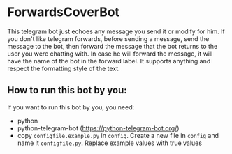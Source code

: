 # ForwardsCoverBot

This telegram bot just echoes any message you send it or modify for him. If you don't like telegram forwards, before sending a message, send the message to the bot, then forward the message that the bot returns to the user you were chatting with. In case he will forward the message, it will have the name of the bot in the forward label. It supports anything and respect the formatting style of the text.

## How to run this bot by you:
If you want to run this bot by you, you need:
- python
- python-telegram-bot (https://python-telegram-bot.org/)
- copy `configfile.example.py` in `config`. Create a new file in `config` and name it `configfile.py`. Replace example values with true values 
